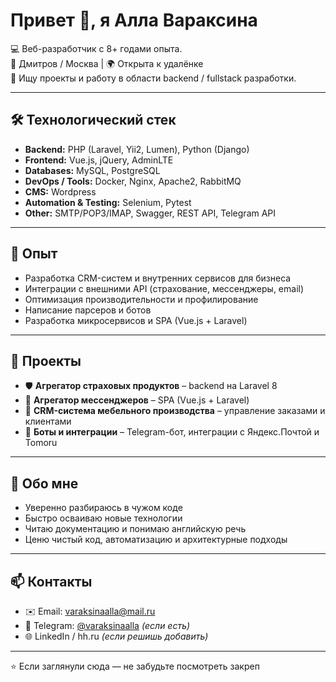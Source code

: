 # Привет 👋, я Алла Вараксина  

💻 Веб-разработчик с 8+ годами опыта.  
📍 Дмитров / Москва | 🌍 Открыта к удалёнке  
🎯 Ищу проекты и работу в области backend / fullstack разработки.  

---

## 🛠️ Технологический стек

- **Backend:** PHP (Laravel, Yii2, Lumen), Python (Django)  
- **Frontend:** Vue.js, jQuery, AdminLTE  
- **Databases:** MySQL, PostgreSQL  
- **DevOps / Tools:** Docker, Nginx, Apache2, RabbitMQ  
- **CMS:** Wordpress  
- **Automation & Testing:** Selenium, Pytest  
- **Other:** SMTP/POP3/IMAP, Swagger, REST API, Telegram API  

---

## 📌 Опыт

- Разработка CRM-систем и внутренних сервисов для бизнеса  
- Интеграции с внешними API (страхование, мессенджеры, email)  
- Оптимизация производительности и профилирование  
- Написание парсеров и ботов  
- Разработка микросервисов и SPA (Vue.js + Laravel)  

---

## 🚀 Проекты

- 🛡️ **Агрегатор страховых продуктов** – backend на Laravel 8  
- 💬 **Агрегатор мессенджеров** – SPA (Vue.js + Laravel)  
- 📑 **CRM-система мебельного производства** – управление заказами и клиентами  
- 🤖 **Боты и интеграции** – Telegram-бот, интеграции с Яндекс.Почтой и Tomoru  

---

## 📖 Обо мне

- Уверенно разбираюсь в чужом коде  
- Быстро осваиваю новые технологии  
- Читаю документацию и понимаю английскую речь  
- Ценю чистый код, автоматизацию и архитектурные подходы  

---

## 📫 Контакты  

- ✉️ Email: [varaksinaalla@mail.ru](mailto:varaksinaalla@mail.ru)  
- 📱 Telegram: [@varaksinaalla](https://t.me/varaksinaalla) *(если есть)*  
- 🌐 LinkedIn / hh.ru *(если решишь добавить)*  

---
⭐️ Если заглянули сюда — не забудьте посмотреть закреп

